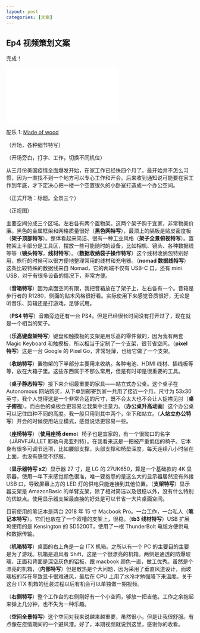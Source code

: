 ```yaml
---
layout: post
categories: [文案]
---
```


## Ep4 视频策划文案

完成！

<iframe src="//player.bilibili.com/player.html?aid=243700042&bvid=BV1Xv411B7gf&cid=206628338&page=1" scrolling="no" border="0" frameborder="no" framespacing="0" allowfullscreen="true"> </iframe>

配乐 1: [Made of wood](https://www.free-stock-music.com/joe-crotty-made-of-wood.html)

（开场，各种细节特写）

（开场旁白，打字、工作，切换不同机位）

从三月份美国疫情全面爆发开始，在家工作已经快四个月了。最开始并不怎么习惯，因为一直找不到一个地方可以专心工作和开会。后来收到通知说可能要在家工作到年底，才下定决心把一楼一个空置很久的小卧室打造成一个办公空间。

（正式开场：标题。全景三个）

（正视图）

主要空间分成三个区域。左右各有两个置物架。这两个架子购于宜家，非常物美价廉。黑色的金属框架和网格质量很好（**黑色网特写**），最顶上的隔板是贴皮密度板（**架子顶部特写**）。整体看起来简洁、很有一种工业风格（**架子全景俯视特写**）。置物架上半部分是工具区，摆放一些可能随时的设备，比如相机、镜头、各种数据线等等（**镜头特写**，**线材特写**）。（**数据收纳袋子操作特写**）这个线材收纳包特别好用，旅行的时候可以很方便地整理常用的线材和充电器。（**nomad 数据线特写**）这条比较特殊的数据线来自 Nomad，它的两端不仅有 USB-C 口，还有 mini USB，对于有很多设备的情况下，非常方便。

（**音箱特写**）因为桌面空间有限，我把音箱放在了架子上，左右各有一个。音箱是步行者的 R1280，侧面的贴木风格很好看。实际使用下来感觉音质很好，无论是听音乐、剪辑还是打游戏，足够试用。

（**PS4 特写**）音箱旁边还有一台 PS4。但是已经很长时间没有打开过了，现在就是一个相当的架子。

（**乐高键盘架特写**）键盘和触摸板的支架是用乐高的零件做的，因为我有两套 Magic Keyboard 和触摸板，所以相当于定制了一个支架，很节省空间。（**pixel 特写**）这是一台 Google 的 Pixel Go，非常轻薄，也给它做了一个支架。

（**收纳特写**）置物架的下半部分主要用来收纳。各种电池、HDMI 线材、插线板等等，放在大箱子里。这些东西属于不那么常用，但是有时却是很重要的工具。

（**桌子静态特写**）接下来介绍最重要的家具——站立式办公桌。这个桌子在 Autonomous 网站购买，从下单到邮寄到家一共用了接近一个月。尺寸为 53x30 英寸，我个人觉得这是一个非常合适的尺寸，既不会太大也不会让人捉襟见肘（**桌子俯视**）。而白色的桌板会更容易让我集中注意力。（**办公桌升高动画**）这个办公桌可以记住四种不同的高度。我一般只用到其中两个，坐下和站立。（**人站立办公特写**）开会的时候使用站立模式，感觉说话更容易一些。

（**座椅特写**）（**使用座椅 demo**）椅子也是宜家的，有一个很拗口的名字（JÄRVFJÄLLET 耶勒乌弗亚列特）。在我看来这是一把被严重低估的椅子。它本身有很多可调节选项，比如腰部支撑，头部支撑和椅垫深度，每天连续八小时坐在上面，也没有感觉不舒服。

（**显示器特写 x2**）显示器 27 寸，是 LG 的 27UK650，算是一个基础款的 4K 显示器，使用一年下来感觉颜色很准，唯一要抱怨的是这么大的显示器居然没有外接 USB 口，导致屏幕上方的 LED 灯的供电只能连接到其他位置。（**支架特写**）显示器支架是 AmazonBasic 的单臂支架，除了相对简洁以及很稳以外，没有什么特别的优缺点。使用显示器支架最直接的好处是可以节省一大片桌面空间。

目前使用的笔记本是两台 2018 年 15 寸 Macbook Pro。一台工作，一台私人（**笔记本特写**）。它们也放在了一个双槽的支架上，很稳。（**tb3 线材特写**）USB 扩展坞使用的是 Kensington 的 SD5200T，使用了一根 ThunderBolt 电缆方便供电和数据传输。

（**机箱特写**）桌面的右上角是一台 ITX 机箱。之所以有一个 PC 的主要目的主要是为了游戏。机箱是追风者 Shift，这是一个很漂亮的机箱。两侧是通透的防爆玻璃，正面和背面是深空灰色的铝板，跟 macbook 颜色一直，做工优秀。虽然是个漂亮的机箱，（**内部特写**）但是散热是个大问题，因为采用了垂直风道设计，而玻璃板的存在导致显卡很难进风，最后在 CPU 上用了水冷才勉强降下来温度。关于这台 ITX 机箱的组装过程以后有机会可以单独做一期视频。

（**右侧特写**）整个工作台的右侧刚好有一个小空间，够放一把吉他。工作之余抱起来弹上几分钟，也不失为一种乐趣。

（**空间全景特写**）这个空间对我来说越来越重要，虽然很小，但是让我很舒服。有点像在疫情期间的一个避风港。好了，本期视频就说到这里，感谢你的收看。
